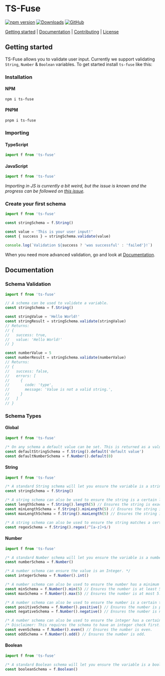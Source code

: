 # TS-Fuse

[![npm version](https://img.shields.io/npm/v/ts-fuse.svg)](https://www.npmjs.com/package/ts-fuse)
[![Downloads](https://img.shields.io/npm/dm/ts-fuse.svg)](https://www.npmjs.com/package/ts-fuse)
[![GitHub](https://img.shields.io/github/license/esaiaswestberg/ts-fuse)](https://www.github.com/esaiaswestberg/ts-fuse)

[Getting started](#getting-started) | [Documentation](#documentation) | [Contributing](/CONTRIBUTING.md) | [License](/LICENSE)

## Getting started

TS-Fuse allows you to validate user input. Currently we support validating `String`, `Number` & `Boolean` variables. To get started install `ts-fuse` like this:

### Installation

#### NPM

`npm i ts-fuse`

#### PNPM

`pnpm i ts-fuse`

### Importing

#### TypeScript

```typescript
import f from 'ts-fuse'
```

#### JavaScript

```javascript
import f from 'ts-fuse'
```

_Importing in JS is currently a bit weird, but the issue is known and the progress can be followed on [this issue](https://github.com/esaiaswestberg/ts-fuse/issues/11)._

### Create your first schema

```typescript
import f from 'ts-fuse'

const stringSchema = f.String()

const value = 'This is your user input!'
const { success } = stringSchema.validate(value)

console.log(`Validation ${success ? 'was successful' : 'failed'}!`)
```

When you need more advanced validation, go and look at [Documentation](#documentation).

## Documentation

### Schema Validation

```typescript
import f from 'ts-fuse'

// A schema can be used to validate a variable.
const stringSchema = f.String()

const stringValue = 'Hello World!'
const stringResult = stringSchema.validate(stringValue)
// Returns:
// {
//   success: true,
//   value: 'Hello World!'
// }

const numberValue = 5
const numberResult = stringSchema.validate(numberValue)
// Returns:
// {
//   success: false,
//   errors: [
//     {
//       code: 'type',
//       message: 'Value is not a valid string.',
//     }
//   ]
// }
```

### Schema Types

#### Global

```typescript
import f from 'ts-fuse'

/* On any schema a default value can be set. This is returned as a value if the value is undefined or null. */
const defaultStringSchema = f.String().default('default value')
const defaultNumberSchema = f.Number().default(0)
```

#### String

```typescript
import f from 'ts-fuse'

/* A standard String schema will let you ensure the variable is a string. */
const stringSchema = f.String()

/* A string schema can also be used to ensure the string is a certain length. */
const lengthSchema = f.String().length(5) // Ensures the string is exactly 5 characters long.
const minLengthSchema = f.String().minLength(5) // Ensures the string is at least 5 characters long.
const maxLengthSchema = f.String().maxLength(5) // Ensures the string is at most 5 characters long.

/* A string schema can also be used to ensure the string matches a certain pattern. */
const regexSchema = f.String().regex(/^[a-z]+$/)
```

#### Number

```typescript
import f from 'ts-fuse'

/* A standard Number schema will let you ensure the variable is a number. */
const numberSchema = f.Number()

/* A number schema can ensure the value is an Integer. */
const integerSchema = f.Number().int()

/* A number schema can also be used to ensure the number has a minimum and maximum value. */
const minSchema = f.Number().min(5) // Ensures the number is at least 5.
const maxSchema = f.Number().max(5) // Ensures the number is at most 5.

/* A number schema can also be used to ensure the number is a certain type. */
const positiveSchema = f.Number().positive() // Ensures the number is positive.
const negativeSchema = f.Number().negative() // Ensures the number is negative.

/* A number schema can also be used to ensure the integer has a certain parity. */
/* Disclaimer: This requires the schema to have an integer check first! */
const evenSchema = f.Number().even() // Ensures the number is even.
const oddSchema = f.Number().odd() // Ensures the number is odd.
```

#### Boolean

```typescript
import f from 'ts-fuse'

/* A standard Boolean schema will let you ensure the variable is a boolean. */
const booleanSchema = f.Boolean()
```
